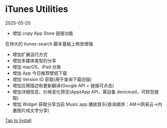 # iTunes Utilities

2025-05-20
- 增加 copy App Store 链接功能

在钟大的 itunes-search 脚本基础上修改增强

- 增加扩展运行方式
- 增加多媒体类型的分享
- 增加 macOS、iPad 分类
- 增加 App 今日推荐壁纸下载
- 增加 Version ID 获取(用于查询下载旧版)
- 增加应用描述和更新翻译(Google API + 链接可点击)
- 增加详细信息、价格变化预览(AppzApp API，需自备 deviceuid，可抓包提取)
- 增加 Widget 获取分享当前 Music.app 播放音乐(查询顺序：AM->网易云->内置图片纯文字分享)

[Tap to Install](https://xteko.com/redir?name=iTunes%20Utilities&url=https://github.com/hhnice510/JSBoxScript/raw/refs/heads/main/iTunes%20%E5%B7%A5%E5%85%B7.box)
